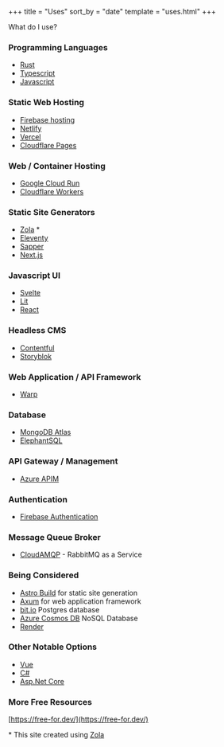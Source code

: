 +++
title = "Uses"
sort_by = "date"
template = "uses.html"
+++

What do I use?

### Programming Languages
- [Rust](https://www.rust-lang.org/)
- [Typescript](https://www.typescriptlang.org/)
- [Javascript](https://developer.mozilla.org/en-US/docs/Web/JavaScript)


### Static Web Hosting

- [Firebase hosting](https://firebase.google.com/products/hosting)
- [Netlify](https://www.netlify.com/)
- [Vercel](https://vercel.com/)
- [Cloudflare Pages](https://pages.cloudflare.com/)

### Web / Container Hosting
- [Google Cloud Run](https://cloud.google.com/run)
- [Cloudflare Workers](https://workers.cloudflare.com/)

### Static Site Generators
- [Zola](https://www.getzola.org/) *
- [Eleventy](https://www.11ty.dev/)
- [Sapper](https://sapper.svelte.dev/)
- [Next.js](https://nextjs.org/)

### Javascript UI
- [Svelte](https://svelte.dev/)
- [Lit](https://lit.dev/)
- [React](https://reactjs.org/)

### Headless CMS
- [Contentful](https://www.contentful.com/)
- [Storyblok](https://www.storyblok.com/)

### Web Application / API Framework
- [Warp](https://github.com/seanmonstar/warp)

### Database
- [MongoDB Atlas](https://www.mongodb.com/cloud/atlas)
- [ElephantSQL](https://www.elephantsql.com/)

### API Gateway / Management
- [Azure APIM](https://azure.microsoft.com/en-in/services/api-management/)

### Authentication
- [Firebase Authentication](https://firebase.google.com/products/auth)

### Message Queue Broker
- [CloudAMQP](https://www.cloudamqp.com/) - RabbitMQ as a Service

### Being Considered
- [Astro Build](https://astro.build/) for static site generation
- [Axum](https://github.com/tokio-rs/axum) for web application framework
- [bit.io](bit.io) Postgres database
- [Azure Cosmos DB](https://azure.microsoft.com/en-us/services/cosmos-db/) NoSQL Database
- [Render](https://render.com/)

### Other Notable Options
- [Vue](https://vuejs.org/)
- [C#](https://docs.microsoft.com/en-us/dotnet/csharp/)
- [Asp.Net Core](https://docs.microsoft.com/en-us/aspnet/core/?view=aspnetcore-5.0)

### More Free Resources
[https://free-for.dev/](https://free-for.dev/)


\* This site created using [Zola](https://www.getzola.org/)